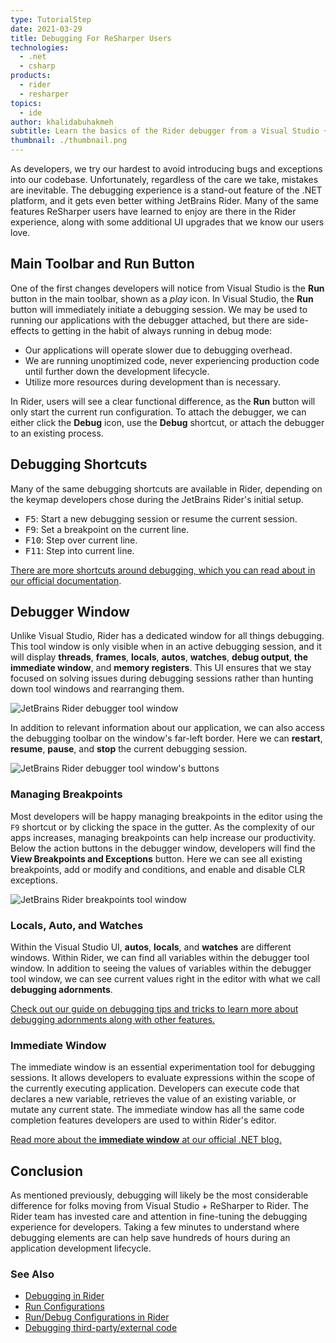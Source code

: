 ```yaml
---
type: TutorialStep
date: 2021-03-29
title: Debugging For ReSharper Users
technologies:
  - .net
  - csharp
products:
  - rider
  - resharper
topics:
  - ide
author: khalidabuhakmeh
subtitle: Learn the basics of the Rider debugger from a Visual Studio + ReSharper user's perspective.
thumbnail: ./thumbnail.png
---
```


As developers, we try our hardest to avoid introducing bugs and exceptions into our codebase. Unfortunately, regardless of the care we take, mistakes are inevitable. The debugging experience is a stand-out feature of the .NET platform, and it gets even better withing JetBrains Rider. Many of the same features ReSharper users have learned to enjoy are there in the Rider experience, along with some additional UI upgrades that we know our users love.

## Main Toolbar and Run Button

One of the first changes developers will notice from Visual Studio is the **Run** button in the main toolbar, shown as a _play_ icon. In Visual Studio, the **Run** button will immediately initiate a debugging session. We may be used to running our applications with the debugger attached, but there are side-effects to getting in the habit of always running in debug mode:

- Our applications will operate slower due to debugging overhead.
- We are running unoptimized code, never experiencing production code until further down the development lifecycle.
- Utilize more resources during development than is necessary.

In Rider, users will see a clear functional difference, as the **Run** button will only start the current run configuration. To attach the debugger, we can either click the **Debug** icon, use the **Debug** shortcut, or attach the debugger to an existing process.

## Debugging Shortcuts

Many of the same debugging shortcuts are available in Rider, depending on the keymap developers chose during the JetBrains Rider's initial setup.

- <kbd>F5</kbd>: Start a new debugging session or resume the current session.
- <kbd>F9</kbd>: Set a breakpoint on the current line.
- <kbd>F10</kbd>: Step over current line.
- <kbd>F11</kbd>: Step into current line.

[There are more shortcuts around debugging, which you can read about in our official documentation](https://www.jetbrains.com/help/rider/Debugging_Code.html).

## Debugger Window

Unlike Visual Studio, Rider has a dedicated window for all things debugging. This tool window is only visible when in an active debugging session, and it will display **threads**, **frames**, **locals**, **autos**, **watches**, **debug output**, **the immediate window**, and **memory registers**. This UI ensures that we stay focused on solving issues during debugging sessions rather than hunting down tool windows and rearranging them.

![JetBrains Rider debugger tool window](./rider-debugger-tool-window.png)

In addition to relevant information about our application, we can also access the debugging toolbar on the window's far-left border. Here we can **restart**, **resume**, **pause**, and **stop** the current debugging session.

![JetBrains Rider debugger tool window's buttons](./rider-debugger-tool-window-buttons.png)

### Managing Breakpoints

Most developers will be happy managing breakpoints in the editor using the `F9` shortcut or by clicking the space in the gutter. As the complexity of our apps increases, managing breakpoints can help increase our productivity. Below the action buttons in the debugger window, developers will find the **View Breakpoints and Exceptions** button. Here we can see all existing breakpoints, add or modify and conditions, and enable and disable CLR exceptions.

![JetBrains Rider breakpoints tool window](./rider-breakpoints-window.png)

### Locals, Auto, and Watches

Within the Visual Studio UI, **autos**, **locals**, and **watches** are different windows. Within Rider, we can find all variables within the debugger tool window. In addition to seeing the values of variables within the debugger tool window, we can see current values right in the editor with what we call **debugging adornments**.

[Check out our guide on debugging tips and tricks to learn more about debugging adornments along with other features.](https://jetbrains.com/dotnet/guide/tutorials/rider-essentials/debugging/)

### Immediate Window

The immediate window is an essential experimentation tool for debugging sessions. It allows developers to evaluate expressions within the scope of the currently executing application.  Developers can execute code that declares a new variable, retrieves the value of an existing variable, or mutate any current state. The immediate window has all the same code completion features developers are used to within Rider's editor.

[Read more about the **immediate window** at our official .NET blog.](https://blog.jetbrains.com/dotnet/2020/10/15/immediate-window-interact-with-your-code-while-debugging-in-rider/)

## Conclusion

As mentioned previously, debugging will likely be the most considerable difference for folks moving from Visual Studio + ReSharper to Rider.  The Rider team has invested care and attention in fine-tuning the debugging experience for developers. Taking a few minutes to understand where debugging elements are can help save hundreds of hours during an application development lifecycle.

### See Also

- [Debugging in Rider](https://www.jetbrains.com/help/rider/Debugging_Code.html)
- [Run Configurations](https://www.jetbrains.com/help/rider/Run_Debug_Configuration.html)
- [Run/Debug Configurations in Rider](https://blog.jetbrains.com/dotnet/2017/08/23/rundebug-configurations-rider/)
- [Debugging third-party/external code](https://blog.jetbrains.com/dotnet/2017/12/20/debugging-third-party-code-rider/)
